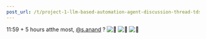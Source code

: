 ```yaml
---
post_url: /t/project-1-llm-based-automation-agent-discussion-thread-tds-jan-2025/164277/461
---
```

11:59 + 5 hours atthe most, [@s.anand](/u/s.anand) ? ![:face_holding_back_tears:](https://emoji.discourse-cdn.com/google/face_holding_back_tears.png?v=12 ":face_holding_back_tears:") ![:face_holding_back_tears:](https://emoji.discourse-cdn.com/google/face_holding_back_tears.png?v=12 ":face_holding_back_tears:") ![:face_holding_back_tears:](https://emoji.discourse-cdn.com/google/face_holding_back_tears.png?v=12 ":face_holding_back_tears:")